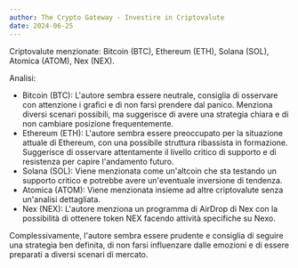 ```yaml
---
author: The Crypto Gateway - Investire in Criptovalute
date: 2024-06-25
---
```


Criptovalute menzionate: Bitcoin (BTC), Ethereum (ETH), Solana (SOL), Atomica (ATOM), Nex (NEX).

Analisi:
- Bitcoin (BTC): L'autore sembra essere neutrale, consiglia di osservare con attenzione i grafici e di non farsi prendere dal panico. Menziona diversi scenari possibili, ma suggerisce di avere una strategia chiara e di non cambiare posizione frequentemente.
- Ethereum (ETH): L'autore sembra essere preoccupato per la situazione attuale di Ethereum, con una possibile struttura ribassista in formazione. Suggerisce di osservare attentamente il livello critico di supporto e di resistenza per capire l'andamento futuro.
- Solana (SOL): Viene menzionata come un'altcoin che sta testando un supporto critico e potrebbe avere un'eventuale inversione di tendenza.
- Atomica (ATOM): Viene menzionata insieme ad altre criptovalute senza un'analisi dettagliata.
- Nex (NEX): L'autore menziona un programma di AirDrop di Nex con la possibilità di ottenere token NEX facendo attività specifiche su Nexo.

Complessivamente, l'autore sembra essere prudente e consiglia di seguire una strategia ben definita, di non farsi influenzare dalle emozioni e di essere preparati a diversi scenari di mercato.

